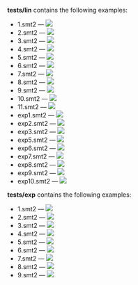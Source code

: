 **tests/lin** contains the following examples:  
* 1.smt2 — <img src="https://render.githubusercontent.com/render/math?math=\exists x:x\leq y">  
* 2.smt2 — <img src="https://render.githubusercontent.com/render/math?math=\exists x:3\cdot y\leq x\wedge x\leq 7\cdot y">  
* 3.smt2 — <img src="https://render.githubusercontent.com/render/math?math=\exists x:y\leq x\wedge 2\leq x\wedge z\leq x">   
* 4.smt2 — <img src="https://render.githubusercontent.com/render/math?math=\exists x:x\leq 2\wedge 3\leq x">  
* 5.smt2 — <img src="https://render.githubusercontent.com/render/math?math=\exists x:3\cdot y\leq x\wedge x\leq 12\cdot y">  
* 6.smt2 — <img src="https://render.githubusercontent.com/render/math?math=\exists x:x\leq 3\cdot y\wedge z\leq x\wedge x\leq t">  
* 7.smt2 — <img src="https://render.githubusercontent.com/render/math?math=\exists x:x\leq y %2B z">  
* 8.smt2 — <img src="https://render.githubusercontent.com/render/math?math=\exists x:x\leq 5\cdot y %2B 8">  
* 9.smt2 — <img src="https://render.githubusercontent.com/render/math?math=\exists x:x\leq 2\cdot y %2B z\wedge 10\cdot y\leq x">  
* 10.smt2 — <img src="https://render.githubusercontent.com/render/math?math=\exists x:x\leq 5\cdot y %2B 7\wedge 8\cdot (y %2B z)\leq x">  
* 11.smt2 — <img src="https://render.githubusercontent.com/render/math?math=\exists x:x\leq y %2B ((9 %2B 2) %2B z)">  
* exp1.smt2 — <img src="https://render.githubusercontent.com/render/math?math=\exists x:x\leq 2^y">  
* exp2.smt2 — <img src="https://render.githubusercontent.com/render/math?math=\exists x:3\cdot 2^y\leq x\wedge x\leq 7\cdot 2^y">  
* exp3.smt2 — <img src="https://render.githubusercontent.com/render/math?math=\exists x:2^y\leq x\wedge 2\leq x\wedge z\leq x">   
* exp5.smt2 — <img src="https://render.githubusercontent.com/render/math?math=\exists x:3\cdot 2^y\leq x\wedge x\leq 12\cdot y">  
* exp6.smt2 — <img src="https://render.githubusercontent.com/render/math?math=\exists x:x\leq 3\cdot 2^y\wedge 2^z\leq x\wedge x\leq t">  
* exp7.smt2 — <img src="https://render.githubusercontent.com/render/math?math=\exists x:x\leq 2^y %2B z">  
* exp8.smt2 — <img src="https://render.githubusercontent.com/render/math?math=\exists x:x\leq 2^y %2B 5\cdot y %2B 8">  
* exp9.smt2 — <img src="https://render.githubusercontent.com/render/math?math=\exists x:x\leq 2\cdot 2^y %2B 2^z\wedge 10\cdot 2^y\leq x">  
* exp10.smt2 — <img src="https://render.githubusercontent.com/render/math?math=\exists x:x\leq 5\cdot 2^y %2B 7\wedge 8\cdot (2^y %2B z)\leq x">  

**tests/exp** contains the following examples:  
* 1.smt2 — <img src="https://render.githubusercontent.com/render/math?math=\exists x:2^x\leq y">  
* 2.smt2 — <img src="https://render.githubusercontent.com/render/math?math=\exists x:2^x\leq 11\cdot y %2B 4">  
* 3.smt2 — <img src="https://render.githubusercontent.com/render/math?math=\exists x:2^x\leq 5\cdot 2^y %2B 7">  
* 4.smt2 — <img src="https://render.githubusercontent.com/render/math?math=\exists x:2^x\leq 2^y %2B 11\cdot y %2B 4">  
* 5.smt2 — <img src="https://render.githubusercontent.com/render/math?math=\exists x:2^x\leq y %2B 3\cdot z %2B 8">  
* 6.smt2 — <img src="https://render.githubusercontent.com/render/math?math=\exists x:2^x\leq 7\cdot y\wedge 2^x\leq z\wedge 2^x\leq 2^t">  
* 7.smt2 — <img src="https://render.githubusercontent.com/render/math?math=\exists x:2^x %2B 2\leq y %2B 14">  
* 8.smt2 — <img src="https://render.githubusercontent.com/render/math?math=\exists x:11\cdot 2^x\leq y %2B 12">  
* 9.smt2 — <img src="https://render.githubusercontent.com/render/math?math=\exists x:2^x %2B x\leq 2^y %2B y %2B 1">  

